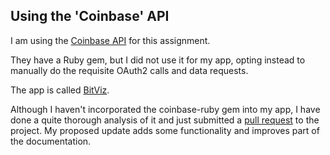 ## Using the 'Coinbase' API

I am using the [Coinbase API](https://coinbase.com/api/doc/1.0.html) for this assignment.

They have a Ruby gem, but I did not use it for my app, opting instead to manually do the requisite OAuth2 calls and data requests.

The app is called [BitViz](https://github.com/leishman/bit_viz).

Although I haven't incorporated the coinbase-ruby gem into my app, I have done a quite thorough analysis of it and just submitted a [pull request](https://github.com/coinbase/coinbase-ruby/pull/28) to the project. My proposed update adds some functionality and improves part of the documentation.
